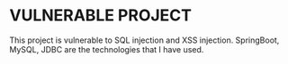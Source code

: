 
# VULNERABLE PROJECT

This project is vulnerable to SQL injection and XSS injection.
SpringBoot, MySQL, JDBC are the technologies that I have used.

